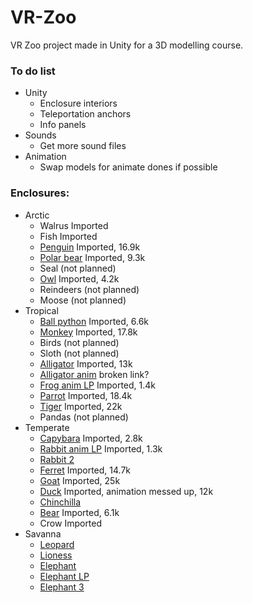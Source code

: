# VR-Zoo
VR Zoo project made in Unity for a 3D modelling course. 


### To do list
- Unity
  - Enclosure interiors
  - Teleportation anchors
  - Info panels
- Sounds
  - Get more sound files
- Animation
  - Swap models for animate dones if possible




### Enclosures:
- Arctic
  - Walrus Imported
  - Fish Imported
  - [Penguin](https://sketchfab.com/3d-models/pinguino-rockhopper-c246565eb927410486c7cf27b138a2e2) Imported, 16.9k
  - [Polar bear](https://sketchfab.com/3d-models/polar-bear-8c12dafa63ab470a8c2196a66052a0df) Imported, 9.3k
  - Seal (not planned)
  - [Owl](https://sketchfab.com/3d-models/buho-d355d074120a475db761490dae20ec6a) Imported, 4.2k 
  - Reindeers (not planned)
  - Moose (not planned)
- Tropical
  - [Ball python](https://sketchfab.com/3d-models/ball-python-non-commercial-fixed-5b2b62125850484589d3f4c5aef3ba9b) Imported, 6.6k
  - [Monkey](https://sketchfab.com/3d-models/realsitic-monkey-50e4b1da03494429b1265fc095f2c530) Imported, 17.8k
  - Birds (not planned)
  - Sloth (not planned)
  - [Alligator](https://sketchfab.com/3d-models/alligator-1de18292eb6e433587e60becd942ef6b) Imported, 13k
  - [Alligator anim](https://sketchfab.com/3d-models/alligator-animation-d80372b71bc74dd9af6a0865ccb9091f) broken link?
  - [Frog anim LP](https://sketchfab.com/3d-models/frog-non-commercial-5d73c308c7b54ef6a1d1f0647a269c56) Imported, 1.4k
  - [Parrot](https://sketchfab.com/3d-models/parrot-92e36afa506e492eabc12b6fd34c45c9) Imported, 18.4k
  - [Tiger](https://sketchfab.com/3d-models/tiger-51ed5186afb04487ae6adb51f8ffd09b) Imported, 22k
  - Pandas (not planned)
- Temperate
  - [Capybara](https://sketchfab.com/3d-models/capybara-low-poly-2b9e0100da7245079fa3d54eedd81030) Imported, 2.8k
  - [Rabbit anim LP](https://sketchfab.com/3d-models/rabbit-rigged-e7213589744d436b9d96e2dbb31198a5) Imported, 1.3k
  - [Rabbit 2](https://sketchfab.com/3d-models/rabbit-4cf175ddd8d94c7f8705d0d3b9586e6e)
  - [Ferret](https://sketchfab.com/3d-models/ferret-a5c717c20b08461aa1d9ce462f3e019e) Imported, 14.7k
  - [Goat](https://sketchfab.com/3d-models/goat-15692d6248564a19bf2514ce2344ce70) Imported, 25k
  - [Duck](https://sketchfab.com/3d-models/duck-walk-free-415584bc3224484fba20a482592e2157) Imported, animation messed up, 12k
  - [Chinchilla](https://sketchfab.com/3d-models/chinchilla-low-poly-f8104f9ddbdb47c9a49e8b8c2e2dcf70)
  - [Bear](https://sketchfab.com/3d-models/bear-ce0d5eb86cf5459bb6bd20244cb44b27) Imported, 6.1k
  - Crow Imported
- Savanna
  - [Leopard](https://sketchfab.com/3d-models/leopard-cc6f367fd73344bdaa0e85e62c35d56e)
  - [Lioness](https://sketchfab.com/3d-models/lioness-low-poly-d7b3c8bea91f461bae1f53229feffb58)
  - [Elephant](https://sketchfab.com/3d-models/elephant-non-commercial-2e3a1a3358374a5bb55f7e9a65d5eefb)
  - [Elephant LP](https://sketchfab.com/3d-models/elephant-888cb879964e4b248f83a42624c0f973)
  - [Elephant 3](https://sketchfab.com/3d-models/elephant-93c389f9be37411c9ae4e97ef08bbeee)
